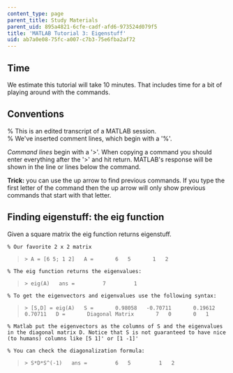 ```yaml
---
content_type: page
parent_title: Study Materials
parent_uid: 895a4821-6cfe-cadf-afd6-973524d079f5
title: 'MATLAB Tutorial 3: Eigenstuff'
uid: ab7a0e08-75fc-a007-c7b3-75e6fba2af72
---
```


Time
----

We estimate this tutorial will take 10 minutes. That includes time for a bit of playing around with the commands.

Conventions
-----------

% This is an edited transcript of a MATLAB session.  
% We've inserted comment lines, which begin with a '%'.

_Command lines_ begin with a '>'. When copying a command you should enter everything after the '>' and hit return. MATLAB's response will be shown in the line or lines below the command.

**Trick:** you can use the up arrow to find previous commands. If you type the first letter of the command then the up arrow will only show previous commands that start with that letter.

Finding eigenstuff: the eig function
------------------------------------

Given a square matrix the eig function returns eigenstuff.

`% Our favorite 2 x 2 matrix`

> `> A = [6 5; 1 2]   A =       6   5       1   2`

`% The eig function returns the eigenvalues:`

> `> eig(A)   ans =         7         1`

`% To get the eigenvectors and eigenvalues use the following syntax:`

> `> [S,D] = eig(A)   S =       0.98058   -0.70711       0.19612   0.70711   D =       Diagonal Matrix       7   0       0   1`

`% Matlab put the eigenvectors as the columns of S and the eigenvalues in the diagonal matrix D. Notice that S is not guaranteed to have nice (to humans) columns like [5 1]' or [1 -1]'`

`% You can check the diagonalization formula:`

> `> S*D*S^(-1)   ans =         6   5         1   2`